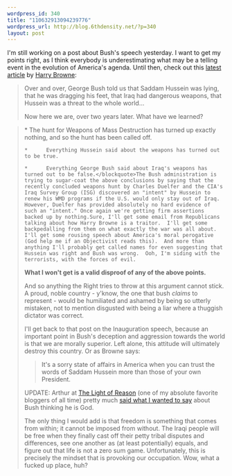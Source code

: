 ```yaml
--- 
wordpress_id: 340
title: "110632913094239776"
wordpress_url: http://blog.6thdensity.net/?p=340
layout: post
---
```

I'm still working on a post about Bush's speech yesterday.  I want to get my points right, as I think everybody is underestimating what may be a telling event in the evolution of America's agenda.  Until then, check out this <a href="http://www.harrybrowne.org/articles/HusseinWasRight.htm">latest article</a> by <a href="http://www.harrybrowne.org">Harry Browne</a>:<blockquote> Over and over, George Bush told us that Saddam Hussein was lying, that he was dragging his feet, that Iraq had dangerous weapons, that Hussein was a threat to the whole world...

Now here we are, over two years later. What have we learned?</blockquote><blockquote>    *      The hunt for Weapons of Mass Destruction has turned up exactly nothing, and so the hunt has been called off.

    *      Everything Hussein said about the weapons has turned out to be true.

    *      Everything George Bush said about Iraq's weapons has turned out to be false.</blockquote>The Bush administration is trying to sugar-coat the above conclusions by saying that the recently concluded weapons hunt by Charles Duelfer and the CIA's Iraq Survey Group (ISG) discovered an "intent" by Hussein to renew his WMD programs if the U.S. would only stay out of Iraq. However, Duelfer has provided absolutely no hard evidence of such an "intent." Once again we're getting firm assertions backed up by nothing.Sure, I'll get some email from Republicans talking about how Harry Browne is a traitor.  I'll get some backpedalling from them on what exactly the war was all about.  I'll get some rousing speech about America's moral perogative (God help me if an Objectivist reads this).  And more than anything I'll probably get called names for even suggesting that Hussein was right and Bush was wrong.  Ooh, I'm siding with the terrorists, with the forces of evil.

<b>What I won't get is a valid disproof of any of the above points.</b>

And so anything the Right tries to throw at this argument cannot stick.  A proud, noble country  - y'know, the one that bush <i>claims</i> to represent - would be humiliated and ashamed by being so utterly mistaken, not to mention disgusted with being a liar where a thuggish dictator was correct.

I'll get back to that post on the Inauguration speech, because an important point in Bush's deception and aggression towards the world is that we are morally superior.  Left alone, this attitude will ultimately destroy this country.  Or as Browne says:<blockquote> It's a sorry state of affairs in America when you can trust the words of Saddam Hussein more than those of your own President.</blockquote>

UPDATE: Arthur at <a href="http://coldfury.com/reason/index.php">The Light of Reason</a> (one of my absolute favorite bloggers of all time) pretty much <a href="http://coldfury.com/reason/index.php?p=113">said what I wanted to say</a> about Bush thinking he is God.  

The only thing I would add is that freedom is something that comes from within; it cannot be imposed from without.  The Iraqi people will be free when they finally cast off their petty tribal disputes and differences, see one another as (at least potentially) equals, and figure out that life is not a zero sum game.  Unfortunately, this is precisely the mindset that is provoking our occupation.  Wow, what a fucked up place, huh?
